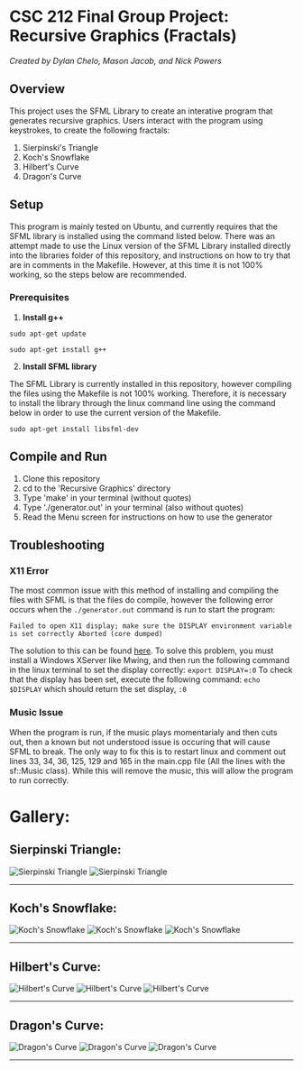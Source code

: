 # CSC 212 Final Group Project: Recursive Graphics (Fractals)
*Created by Dylan Chelo, Mason Jacob, and Nick Powers*

## Overview
This project uses the SFML Library to create an interative program that generates recursive graphics. Users interact with the program using keystrokes, to create the following fractals:
1. Sierpinski's Triangle
2. Koch's Snowflake
3. Hilbert's Curve
4. Dragon's Curve

## Setup

This program is mainly tested on Ubuntu, and currently requires that the SFML library is installed using the command listed below. There was an attempt made to use the Linux version of the SFML Library installed directly into the libraries folder of this repository, and instructions on how to try that are in comments in the Makefile. However, at this time it is not 100% working, so the steps below are recommended. 

### Prerequisites

1. **Install g++**

` sudo apt-get update `

` sudo apt-get install g++ `

2.  **Install SFML library**

The SFML Library is currently installed in this repository, however compiling the files using the Makefile is not 100% working. Therefore, it is necessary to install the library through the linux command line using the command below in order to use the current version of the Makefile. 

` sudo apt-get install libsfml-dev `

## Compile and Run
1. Clone this repository
2. cd to the 'Recursive Graphics' directory
3. Type 'make' in your terminal (without quotes)
4. Type './generator.out' in your terminal (also without quotes)
5. Read the Menu screen for instructions on how to use the generator

## Troubleshooting
### X11 Error
The most common issue with this method of installing and compiling the files with SFML is that the files do compile, however the following error occurs when the ` ./generator.out ` command is run to start the program:

` Failed to open X11 display; make sure the DISPLAY environment variable is set correctly Aborted (core dumped) `

The solution to this can be found [here](https://www.reddit.com/r/bashonubuntuonwindows/comments/6p3u56/cannot_get_sfml_to_work_properly/). To solve this problem, you must install a Windows XServer like Mwing, and then run the following command in the linux terminal to set the display correctly:
` export DISPLAY=:0 `
To check that the display has been set, execute the following command:
` echo $DISPLAY `
which should return the set display, ` :0 `

### Music Issue
When the program is run, if the music plays momentarialy and then cuts out, then a known but not understood issue is occuring that will cause SFML to break. The only way to fix this is to restart linux and comment out lines 33, 34, 36, 125, 129 and 165 in the main.cpp file (All the lines with the sf::Music class). While this will remove the music, this will allow the program to run correctly. 

# Gallery:
## Sierpinski Triangle:

![Sierpinski Triangle](Resources/Images/SierpinskiTriangle1.jpg)
![Sierpinski Triangle](Resources/Images/SierpinskiTriangle2.jpg)

------------------------------------------------------------
## Koch's Snowflake:

![Koch's Snowflake](Resources/Images/KochSnowflake1.jpg)
![Koch's Snowflake](Resources/Images/KochSnowflake2.jpg)
![Koch's Snowflake](Resources/Images/KochSnowflake3.jpg)

------------------------------------------------------------
## Hilbert's Curve:

![Hilbert's Curve](Resources/Images/HilbertCurve1.jpg)
![Hilbert's Curve](Resources/Images/HilbertCurve2.jpg)
![Hilbert's Curve](Resources/Images/HilbertCurve3.jpg)

------------------------------------------------------------
## Dragon's Curve:

![Dragon's Curve](Resources/Images/DragonCurve1.jpg)
![Dragon's Curve](Resources/Images/DragonCurve2.jpg)
![Dragon's Curve](Resources/Images/DragonCurve3.jpg)

------------------------------------------------------------
